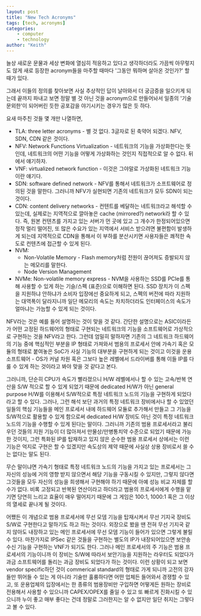 ```yaml
---
layout: post
title: "New Tech Acronyms"
tags: [tech, acronyms]
categories:
    - computer
    - technology
author: "Keith"
---
```


늘상 새로운 문물과 세상 변화에 열심히 적응하고 있다고 생각하더라도 가끔씩 아무렇지도 않게 새로 등장한 acronym들을 마주할 때마다 '그동안 뭐하며 살아온 것인가?' 할 때가 있다.

그래서 이들의 정의를 찾아보면 사실 추상적인 답이 날아와서 더 궁금증을 일으키게 되는데 끝까지 파내고 보면 정말 별 것 아닌 것을 acronym으로 만들어놔서 일종의 '기술 문외한'이 되어버린 듯한 공포감을 야기시키는 경우가 많은 듯 하다.

요새 마주친 것들 몇 개만 나열하면,

- TLA: three letter acronyms - 별 것 없다. 3글자로 된 축약어 되겠다. NFV, SDN, CDN 같은 것이다.
- NFV: Network Functions Virtualization - 네트워크의 기능을 가상화한다는 뜻인데, 네트워크의 어떤 기능을 어떻게 가상화하는 것인지 직접적으로 알 수 없다. 뒤에서 얘기하자.
- VNF: virtualized network function - 이것은 그야말로 가상화된 네트워크 기능이란 얘기다.
- SDN: software defined network - NFV를 통해서 네트워크가 소프트웨어로 정의된 것을 말한다. 그러니까 NFV가 실현되면 기존의 네트워크가 모두 SDN이 되는 것이다. 
- CDN: content delivery networks - 컨텐트를 베달하는 네트워크라고 해석할 수 있는데, 실제로는 지역적으로 깔아놓은 cache (mirrored?) network라 할 수 있다. 즉, 원본 컨텐츠를 가지고 있는 서버가 먼 곳에 있고 그 개수가 한정되어있으면 정작 멀리 떨어진, 또 많은 수요가 있는 지역에서 서비스 받으려면 불편함이 발생하게 되는데 지역적으로 CDN을 통해서 이 부하를 분산시키면 사용자들은 쾌적한 속도로 컨텐츠에 접근할 수 있게 된다.
- NVM: 
    - Non-Volatile Memory - Flash memory처럼 전원이 끊어져도 증발되지 않는 메모리를 말한다. 
    - Node Version Management
- NVMe: Non-volatile memory express - NVM을 사용하는 SSD를 PCIe를 통해 사용할 수 있게 하는 기슬/스펙 (표준)으로 이해하면 된다. SSD 장치가 이 스펙을 지원하냐 안하냐가 소비자 입장에선 중요하게 되고, 스펙의 버전에 따라 지원하는 대역폭이 달라지니까 일단 메모리의 속도는 차치하더라도 인터페이스의 속도가 얼마냐는 가늠할 수 있게 되는 것이다. 

NFV라는 것은 예를 들어 설명하는 것이 맞을 것 같다. 간단한 설명으로는 ASIC이라든가 어떤 고정된 하드웨어의 형태로 구현되는 네트워크의 기능을 소프트웨어로 가상적으로 구현하는 것을 NFV라고 한다. 그런데 엄밀히 말하자면 기존의 그 네트워크 하드웨어의 기능 중에 핵심적인 부분을 IP 형태로 가져와서 범용의 프로세서 안에 가속기 혹은 모듈의 형태로 붙여놓은 SoC가 사실 기능의 대부분을 구현하게 되는 것이고 이것을 운용 소프트웨어 - OS가 커널 차원 혹은 그보다 높은 레벨에서 드라이버를 통해 이들 IP를 다룰 수 있게 하는 것이라고 봐야 맞을 것 같다고 본다. 

그러니까, 단순히 CPU가 속도가 빨라졌으니 H/W 레벨에서나 할 수 있는 고속/반복 연산을 S/W 적으로 할 수 있게 되었기 때문에 dedicated H/W가 아닌 general purpose H/W를 이용해서 S/W적으로 특정 네트워크 노드의 기능을 구현하게 되었다 라고 할 수 있다. 그러나, 그런 해석 보단 과거의 특정 네트워크 장비에서나 할 수 있었던 일들의 핵심 기능들을 메인 프로세서 내에 하드웨어 모듈로 추가해서 만들고 그 기능을 S/W적으로 활용할 수 있게 함으로써 dedicated H/W 장비도 아닌 것이 특정 네트워크 노드의 기능을 수행할 수 있게 된다는 말이다. 그러니까 기존의 범용 프로세서라고 불리우던 것들의 지원 기능이 더 많아져서 만물상/만병통치약 수준으로 되었기 때문에 가능한 것이지, 그런 특화된 IP를 탑재하고 있지 않은 순수한 범용 프로세서 상에서는 이런 기능은 억지로 구현은 할 수 있겠지만 속도상의 제약 때문에 사실상 상용 장비로서 쓸 수는 없다는 말도 된다.

무슨 말이냐면 가속기 형태로 특정 네트워크 노드의 기능을 가지고 있는 프로세서는 그 자신의 성능에 거의 영향 받지 않으면서 해당 기능을 구동시킬 수 있지만, 그렇지 않다면 그것들을 모두 자신의 성능을 희생해서 구현해야 하기 때문에 아예 성능 비교 자체를 할 수가 없다. 비록 고정되고 반복된 연산이라고 하더라고 범용의 프로세서에게 수행을 맡기면 당연히 느리고 효율이 매우 떨어지기 때문에 그 게임은 100:1, 1000:1 혹은 그 이상의 열세로 끝나게 될 것이다. 

어쨌든 이 개념으로 범용 프로세서에 무선 모뎀 기능을 탑재시켜서 무선 기지국 장비도 S/W로 구현한다고 말하기도 하고 하는 것이다. 외장으로 봤을 땐 전혀 무선 기지국 같지 않아도 내장하고 있는 메인 프로세서에 무선 모뎀 기능이 들어가 있으면 그렇게 불릴 수 있다. 마찬가지로 IPSec 같은 것들을 구현하는 별도의 IP가 내장되어있으면 보안송수신 기능을 구현하는 VNF가 되기도 한다. 그러나 메인 프로세서의 주 기능은 범용 프로세서의 기능이니까 이 장비는 S/W에 따라서 보안기능을 지원하는 라우터도 되었다가 과금 소프트웨어를 돌리는 과금 장비도 되었다가 하는 것이다. 이런 상황이 되고 보면 vendor specific하던 것이 commerical standard의 형태로 가게 되니까 고전의 강자들만 뛰어들 수 있는 게 아니라 기술만 훌륭하다면 어떤 업체든 들어와서 경쟁할 수 있고, 또 운용업체의 입장에서는 한 종류의 범용장비만 구입하면 어떻게든 원하는 장비로 전용해서 사용할 수 있으니까 CAPEX/OPEX를 줄일 수 있고 또 빠르게 진화시킬 수 있으니까 누이 좋고 매부 좋다는 건데 정말로 그러한지는 알 수 없지만 일단 취지는 그렇다고 볼 수 있다.

